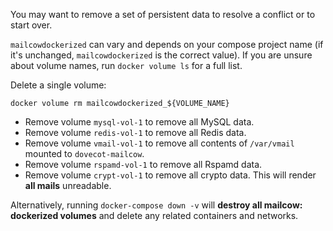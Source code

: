 You may want to remove a set of persistent data to resolve a conflict or to start over.

`mailcowdockerized` can vary and depends on your compose project name (if it's unchanged, `mailcowdockerized` is the correct value). If you are unsure about volume names, run `docker volume ls` for a full list.

Delete a single volume:

```
docker volume rm mailcowdockerized_${VOLUME_NAME}
```

- Remove volume `mysql-vol-1` to remove all MySQL data.
- Remove volume `redis-vol-1` to remove all Redis data.
- Remove volume `vmail-vol-1` to remove all contents of `/var/vmail` mounted to `dovecot-mailcow`.
- Remove volume `rspamd-vol-1` to remove all Rspamd data.
- Remove volume `crypt-vol-1` to remove all crypto data. This will render **all mails** unreadable.

Alternatively, running `docker-compose down -v` will **destroy all mailcow: dockerized volumes** and delete any related containers and networks.
